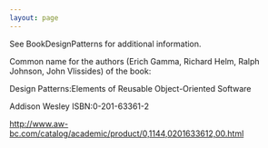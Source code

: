 ```yaml
---
layout: page
---
```


See BookDesignPatterns for additional information.


Common name for the authors (Erich Gamma, Richard Helm, Ralph Johnson, John Vlissides) of the book:

Design Patterns:Elements of Reusable Object-Oriented Software

Addison Wesley  ISBN:0-201-63361-2

http://www.aw-bc.com/catalog/academic/product/0,1144,0201633612,00.html
